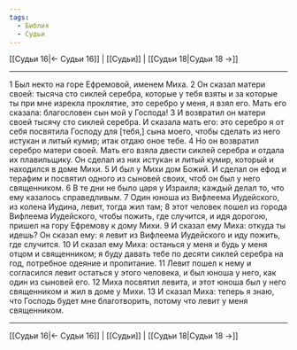 ```yaml
---
tags:
  - Библия
  - Судьи
---
```

[[Судьи 16|← Судьи 16]] | [[Судьи]] | [[Судьи 18|Судьи 18 →]]

---
1 Был некто на горе Ефремовой, именем Миха.
2 Он сказал матери своей: тысяча сто сиклей серебра, которые у тебя взяты и за которые ты при мне изрекла проклятие, это серебро у меня, я взял его. Мать его сказала: благословен сын мой у Господа!
3 И возвратил он матери своей тысячу сто сиклей серебра. И сказала мать его: это серебро я от себя посвятила Господу для [тебя,] сына моего, чтобы сделать из него истукан и литый кумир; итак отдаю оное тебе.
4 Но он возвратил серебро матери своей. Мать его взяла двести сиклей серебра и отдала их плавильщику. Он сделал из них истукан и литый кумир, который и находился в доме Михи.
5 И был у Михи дом Божий. И сделал он ефод и терафим и посвятил одного из сыновей своих, чтоб он был у него священником.
6 В те дни не было царя у Израиля; каждый делал то, что ему казалось справедливым.
7 Один юноша из Вифлеема Иудейского, из колена Иудина, левит, тогда жил там;
8 этот человек пошел из города Вифлеема Иудейского, чтобы пожить, где случится, и идя дорогою, пришел на гору Ефремову к дому Михи.
9 И сказал ему Миха: откуда ты идешь? Он сказал ему: я левит из Вифлеема Иудейского и иду пожить, где случится.
10 И сказал ему Миха: останься у меня и будь у меня отцом и священником; я буду давать тебе по десяти сиклей серебра на год, потребное одеяние и пропитание.
11 Левит пошел к нему и согласился левит остаться у этого человека, и был юноша у него, как один из сыновей его.
12 Миха посвятил левита, и этот юноша был у него священником и жил в доме у Михи.
13 И сказал Миха: теперь я знаю, что Господь будет мне благотворить, потому что левит у меня священником.

---
[[Судьи 16|← Судьи 16]] | [[Судьи]] | [[Судьи 18|Судьи 18 →]]